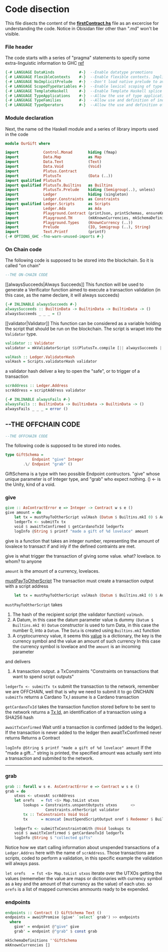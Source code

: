 # Code disection

This file disects the content of the [**firstContract.hs**](../haskell/firstContract.hs) file as an excercise for understanding the code. Notice in Obisidan filer other than ".md" won't be visible.


### File header 
The code starts with a series of "pragma" statements to specify some extra-linguistic information to GHC [ref](https://stackoverflow.com/questions/22773699/purpose-of-in-haskell) 

```haskell
{-# LANGUAGE DataKinds           #-}  --Enable datatype promotions
{-# LANGUAGE FlexibleContexts    #-}  --Enable flexible contexts. Implied by ImplicitParams
{-# LANGUAGE NoImplicitPrelude   #-}  --Don't load native prelude to avoid conflict with PlutusTx.Prelude
{-# LANGUAGE ScopedTypeVariables #-}  --Enable lexical scoping of type variables explicit introduced with forall
{-# LANGUAGE TemplateHaskell     #-}  --Enable Template Haskell splice and quotation syntax
{-# LANGUAGE TypeApplications    #-}  --Allow the use of type application syntax https://gitlab.haskell.org/ghc/ghc/-/wikis/type-application
{-# LANGUAGE TypeFamilies        #-}  --Allow use and definition of indexed type and data families
{-# LANGUAGE TypeOperators       #-}  --Allow the use and definition of types with operator names
```
### Module declaration

Next, the name od the Haskell module and a series of library imports used in the code
```haskell
module OurGift where

import           Control.Monad       hiding (fmap)
import           Data.Map            as Map
import           Data.Text           (Text)
import           Data.Void           (Void)
import           Plutus.Contract
import           PlutusTx            (Data (..))
import qualified PlutusTx
import qualified PlutusTx.Builtins   as Builtins
import           PlutusTx.Prelude    hiding (Semigroup(..), unless)
import           Ledger              hiding (singleton)
import           Ledger.Constraints  as Constraints
import qualified Ledger.Scripts      as Scripts
import           Ledger.Ada          as Ada
import           Playground.Contract (printJson, printSchemas, ensureKnownCurrencies, stage)
import           Playground.TH       (mkKnownCurrencies, mkSchemaDefinitions)
import           Playground.Types    (KnownCurrency (..))
import           Prelude             (IO, Semigroup (..), String)
import           Text.Printf         (printf)
{-# OPTIONS_GHC -fno-warn-unused-imports #-}
```


### On Chain code

The following code is supposed to be stored into the blockchain. So it is called "on chain" 

```haskell
--THE ON-CHAIN CODE
```

[[alwaysSucceeds|Always Succeeds]]
This function will be used to generate a Verificator function aimed to execute a transaction validation (in this case, as the name declare, it will always succeeds)
```haskell
{-# INLINABLE alwaysSucceeds #-} 
alwaysSucceeds :: BuiltinData -> BuiltinData -> BuiltinData -> () 
alwaysSucceeds _ _ _ = () 
```

[[validator|Validator]]
This function can be considered as a variable holding the script that should be run on the blockchain.
The script is wrapet into the `Validator` type.
```haskell
validator :: Validator
validator = mkValidatorScript $$(PlutusTx.compile [|| alwaysSucceeds ||])  
```

```haskell
valHash :: Ledger.ValidatorHash
valHash = Scripts.validatorHash validator  
```

a validator hash deliver a key to open the "safe", or to trigger of a transaction

```haskell
scrAddress :: Ledger.Address
scrAddress = scriptAddress validator
```

```haskell
{-# INLINABLE alwaysFails #-}
alwaysFails :: BuiltinData -> BuiltinData -> BuiltinData -> ()   
alwaysFails _ _ _ = error () 
```

## --THE OFFCHAIN CODE
```haskell
--THE OFFCHAIN CODE
```
The following code is supposed to be stored into nodes.

```haskell
type GiftSchema =
            Endpoint "give" Integer  
        .\/ Endpoint "grab" ()
```
GiftSchema is a type with two possible Endpoint contructors. "give" whose unique parameter is of Integer type, and "grab" who expect nothing.
() <- is the Unity, kind of a void.


### give
```haskell
give :: AsContractError e => Integer -> Contract w s e ()
give amount = do
    let tx = mustPayToOtherScript valHash (Datum $ Builtins.mkI 0) $ Ada.lovelaceValueOf amount      
    ledgerTx <- submitTx tx                                                                          
    void $ awaitTxConfirmed $ getCardanoTxId ledgerTx                                               
    logInfo @String $ printf "made a gift of %d lovelace" amount                                     
```
give is a function that takes an integer number, representing the amount of lovalece to transact if and inly if the defined contraints are met.

give is what trigger the transaction of giving some value. 
	what? lovelace. 
	to whom? to anyone
	
`amount` is the amount of a currency, lovelaces.

[mustPayToOtherScript](https://playground.plutus.iohkdev.io/doc/haddock/plutus-ledger-constraints/html/src/Ledger.Constraints.TxConstraints.html#:~:text=key%20address.%0A%20%20%20%20%7C-,MustPayToOtherScript,-ValidatorHash%20Datum%20Value)
The transaction must create a transaction output with a script address
```haskell
    let tx = mustPayToOtherScript valHash (Datum $ Builtins.mkI 0) $ Ada.lovelaceValueOf amount      
```

`mustPayToOtherScript` 
takes 

1. The hash of the recipient script (the validator function) `valHash`.
2. A Datum, in this case the datum parameter value is dummy `(Datum $ Builtins.mkI 0)`
    `Datum` constructor is used to turn Data, in this case the number 0, into a `Datum`. The `Data` is created using `Builtins.mkI` function
3. A cryptocurrency value, it seems this [value](https://playground.plutus.iohkdev.io/doc/haddock/plutus-ledger-api/html/Plutus-V1-Ledger-Value.html#t:Value) is a dictionary, the key is the currency symbol and the value an amount of such currency
    In this case the currency symbol is lovelace and the `amount` is an incoming parameter

and delivers

1. A transaction output. a TxConstraints [](https://playground.plutus.iohkdev.io/doc/haddock/plutus-ledger-constraints/html/src/Ledger.Constraints.TxConstraints.html#TxConstraint)
    "Constraints on transactions that want to spend script outputs"

`ledgerTx <- submitTx tx`
submit the transaction to the network, remember we are OFFCHAIN, well that is why we need to submit it to go ONCHAIN 
`submitTx` returns a Cardano Tx,I assume is a Cardano transaction

`getCardanoTxId` 
    takes the transaction function stored before to be sent to the network
    returns a [Tx Id](https://playground.plutus.iohkdev.io/doc/haddock/plutus-ledger-api/html/Plutus-V1-Ledger-TxId.html), an identification of a transaction using a SHA256 hash

`awaitTxConfirmed`
    Wait until a transaction is confirmed (added to the ledger). If the transaction is never added to the ledger then awaitTxConfirmed never returns
    Returns a Contract

`logInfo @String $ printf "made a gift of %d lovelace" amount`
    If the "made a gift..." string is printed, the specified amount was actually sent into a transaction and submited to the network.


--- 

### grab
```haskell
grab :: forall w s e. AsContractError e => Contract w s e ()                                     
grab = do
    utxos <- utxosAt scrAddress                                                                      -- This will find all UTXOs that sit at the script address
    let orefs   = fst <$> Map.toList utxos                                                           -- This get all the references of the UTXOs
        lookups = Constraints.unspentOutputs utxos      <>                                           -- Tell where to find all the UTXOS
                  Constraints.otherScript validator                                                  -- and inform about the actual validator (the spending tx needs to provide the actual validator)
        tx :: TxConstraints Void Void                                                            
        tx      = mconcat [mustSpendScriptOutput oref $ Redeemer $ Builtins.mkI 17 | oref <- orefs]  -- Define the TX giving constrains, one for each UTXO sitting on this addrs,
                                                                                                     -- must provide a redeemer (ignored in this case)
    ledgerTx <- submitTxConstraintsWith @Void lookups tx                                             -- Allow the wallet to construct the tx with the necesary information
    void $ awaitTxConfirmed $ getCardanoTxId ledgerTx                                                -- Wait for confirmation
    logInfo @String $ "collected gifts"                                                              -- Log information 
```

Notice how we start calling information about unspended transactions of a `Ledger.Addres` here with the name of `scrAddress`. Those transactions are scripts, coded to perform a validation, in this specific example the validation will always pass.

`let orefs   = fst <$> Map.toList utxos` iterate over the UTXOs getting the values (rememeber the value are maps or dictionaries with currency symbol as a key and the amount of that currency as the value) of each utxo. so `orefs` is a list of mapped currencies ammounts ready to be expended.

### endpoints
```haskell
endpoints :: Contract () GiftSchema Text ()
endpoints = awaitPromise (give' `select` grab') >> endpoints                                         -- Asynchronously wait for the endpoints interactions from the wallet
  where                                                                                              -- and recursively wait for the endpoints all over again
    give' = endpoint @"give" give                                                                    -- block until give
    grab' = endpoint @"grab" $ const grab                                                            -- block until grab
```

```haskell
mkSchemaDefinitions ''GiftSchema                                                                     -- Generate the Schema for that
mkKnownCurrencies []                                                                                 -- MakeKnown currencies for the playground to have some ADA available
```